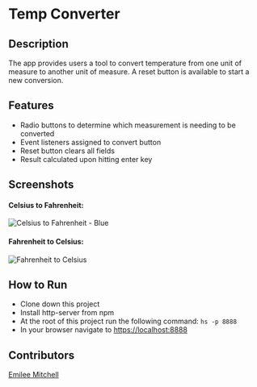 # Temp Converter

## Description

The app provides users a tool to convert temperature from one unit of measure to another unit of measure. A reset button is available to start a new conversion.

## Features

- Radio buttons to determine which measurement is needing to be converted
- Event listeners assigned to convert button
- Reset button clears all fields
- Result calculated upon hitting enter key

## Screenshots

#### Celsius to Fahrenheit:
![Celsius to Fahrenheit - Blue]()


#### Fahrenheit to Celsius:
![Fahrenheit to Celsius]()


## How to Run

- Clone down this project
- Install http-server from npm
- At the root of this project run the following command: `hs -p 8888`
- In your browser navigate to [https://localhost:8888](https://localhost:8888)

## Contributors

[Emilee Mitchell](https://github.com/EmileeA)